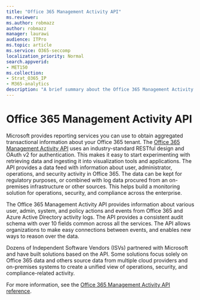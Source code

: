 ```yaml
---
title: "Office 365 Management Activity API"
ms.reviewer: 
ms.author: robmazz
author: robmazz
manager: laurawi
audience: ITPro
ms.topic: article
ms.service: O365-seccomp
localization_priority: Normal
search.appverid:
- MET150
ms.collection:
- Strat_O365_IP
- M365-analytics
description: "A brief summary about the Office 365 Management Activity API."
---
```


# Office 365 Management Activity API

Microsoft provides reporting services you can use to obtain aggregated transactional information about your Office 365 tenant. The [Office 365 Management Activity API](https://docs.microsoft.com/office/office-365-management-api/office-365-management-apis-overview) uses an industry-standard RESTful design and OAuth v2 for authentication. This makes it easy to start experimenting with retrieving data and ingesting it into visualization tools and applications. The API provides a data feed with information about user, administrator, operations, and security activity in Office 365. The data can be kept for regulatory purposes, or combined with log data procured from an on-premises infrastructure or other sources. This helps build a monitoring solution for operations, security, and compliance across the enterprise.

The Office 365 Management Activity API provides information about various user, admin, system, and policy actions and events from Office 365 and Azure Active Directory activity logs. The API provides a consistent audit schema with over 10 fields common across all the services. The API allows organizations to make easy connections between events, and enables new ways to reason over the data.

Dozens of Independent Software Vendors (ISVs) partnered with Microsoft and have built solutions based on the API. Some solutions focus solely on Office 365 data and others source data from multiple cloud providers and on-premises systems to create a unified view of operations, security, and compliance-related activity. 

For more information, see the [Office 365 Management Activity API reference](https://docs.microsoft.com/office/office-365-management-api/office-365-management-activity-api-reference).
